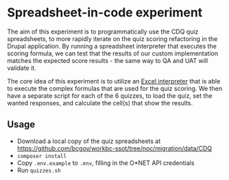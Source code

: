 Spreadsheet-in-code experiment
==============================

The aim of this experiment is to programmatically use the CDQ quiz spreadsheets, to more rapidly iterate on the quiz scoring refactoring in the Drupal application. By running a spreadsheet interpreter that executes the scoring formula, we can test that the results of our custom implementation matches the expected score results - the same way to QA and UAT will validate it.

The core idea of this experiment is to utilize an [Excel interpreter](https://github.com/PHPOffice/PhpSpreadsheet) that is able to execute the complex formulas that are used for the quiz scoring. We then have a separate script for each of the 6 quizzes, to load the quiz, set the wanted responses, and calculate the cell(s) that show the results.

## Usage
- Download a local copy of the quiz spreadsheets at https://github.com/bcgov/workbc-ssot/tree/noc/migration/data/CDQ
- `composer install`
- Copy `.env.example` to `.env`, filling in the O*NET API credentials
- Run `quizzes.sh`
